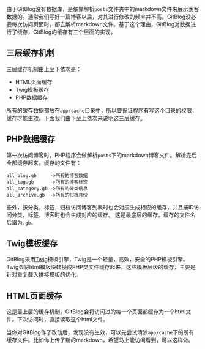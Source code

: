 <!--
author: jockchou
date: 2015-07-25
title: GitBlog的缓存机制
tags: GitBlog
category: GitBlog
status: publish
summary: 由于GitBlog没有数据库，是依靠解析posts文件夹中的markdown文件来展示表客数据的。通常我们写好一篇博客以后，对其进行修改的频率并不高。GitBlog没必要每次访问页面时，都去解析markdown文件。基于这个理由，GitBlog对数据进行了缓存，GitBlog的缓存有三个层面的实现。
-->

由于GitBlog没有数据库，是依靠解析`posts`文件夹中的markdown文件来展示表客数据的。通常我们写好一篇博客以后，对其进行修改的频率并不高。GitBlog没必要每次访问页面时，都去解析markdown文件。基于这个理由，GitBlog对数据进行了缓存，GitBlog的缓存有三个层面的实现。

## 三层缓存机制 ##

三层缓存机制由上至下依次是：

- HTML页面缓存
- Twig模板缓存
- PHP数据缓存

所有的缓存数据都放在`app/cache`目录中，所以要保证程序有写这个目录的权限，缓存才能生效。下面我们由下至上依次来说明这三层缓存。

## PHP数据缓存 ##

第一次访问博客时，PHP程序会做解析`posts`下的markdown博客文件。解析完后全部缓存起来。缓存的文件有：

```
all_blog.gb		->所有的博客数据
all_tag.gb		->所有的博客标签
all_category.gb	->所有的分类信息
all_archive.gb	->所有的归档月份
```

些外，按分类，标签，归档访问博客列表时也会对应生成相应的缓存，并且按ID访问分类，标签，博客时也会生成对应的缓存。 这是最底层的缓存，缓存的文件名后缀为`.gb`。


## Twig模板缓存 ##

GitBlog采用[Twig](http://twig.sensiolabs.org/)模板引擎，Twig是一个轻量，高效，安全的PHP模板引擎。Twig会将html模板块转换成PHP类文件缓存起来。这些模板层级的缓存，主要是针对重复载入拼接模板的优化。

## HTML页面缓存 ##

这是最上层的缓存机制，GitBlog会将访问过的每一个页面都缓存为一个html文件。下次访问时，直接读取这个html文件。

当你对GitBlog作了改动后，发现没有生效，可以先尝试清除`app/cache`下的所有缓存文件。比如你上传了新的markdown，希望马上能访问看到，可以这样做。










